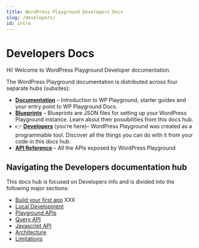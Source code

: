 ```yaml
---
title: WordPress Playground Developers Docs
slug: /developers/
id: intro
---
```


# Developers Docs

Hi! Welcome to WordPress Playground Developer documentation.

<p class="docs-hubs">The WordPress Playground documentation is distributed across four separate hubs (subsites):</p>

-   [**Documentation**](/wordpress-playground/) – Introduction to WP Playground, starter guides and your entry point to WP Playground Docs.
-   [**Blueprints**](/wordpress-playground/blueprints) – Blueprints are JSON files for setting up your WordPress Playground instance. Learn about their possibilities from this docs hub.
-   👉 [**Developers**](/wordpress-playground/developers) (you're here)– WordPress Playground was created as a programmable tool. Discover all the things you can do with it from your code in this docs hub.
-   [**API Reference**](/wordpress-playground/api) – All the APIs exposed by WordPress Playground

## Navigating the Developers documentation hub

This docs hub is focused on Developers info and is divided into the following major sections:

-   [Build your first app](./03-build-an-app/01-index.md) XXX
-   [Local Development](./05-local-development/intro.md)
-   [Playground APIs](./06-playground-apis/01-index.md)
-   [Query API](./20-query-api/01-index.md)
-   [Javascript API](./22-javascript-api/01-index.md)
-   [Architecture](./23-architecture/01-index.md)
-   [Limitations](./24-limitations/01-index.md)

